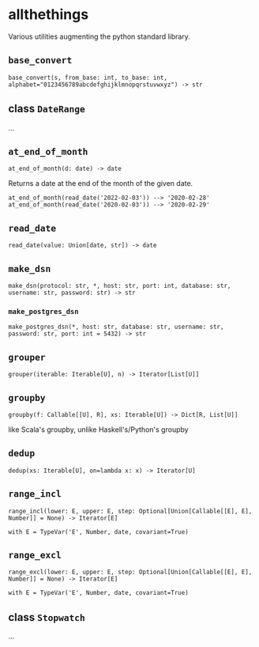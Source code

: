 # allthethings

Various utilities augmenting the python standard library.

## `base_convert`

```
base_convert(s, from_base: int, to_base: int, alphabet="0123456789abcdefghijklmnopqrstuvwxyz") -> str
```

## class `DateRange`

...

## `at_end_of_month`

```
at_end_of_month(d: date) -> date
```

Returns a date at the end of the month of the given date.

```
at_end_of_month(read_date('2022-02-03')) --> '2020-02-28'
at_end_of_month(read_date('2020-02-03')) --> '2020-02-29'
```

## `read_date`

```
read_date(value: Union[date, str]) -> date
```

## `make_dsn`

```
make_dsn(protocol: str, *, host: str, port: int, database: str, username: str, password: str) -> str
```

### `make_postgres_dsn`

```
make_postgres_dsn(*, host: str, database: str, username: str, password: str, port: int = 5432) -> str
```

## `grouper`

```
grouper(iterable: Iterable[U], n) -> Iterator[List[U]]
```

## `groupby`

```
groupby(f: Callable[[U], R], xs: Iterable[U]) -> Dict[R, List[U]]
```

like Scala's groupby, unlike Haskell's/Python's groupby

## `dedup`

```
dedup(xs: Iterable[U], on=lambda x: x) -> Iterator[U]
```

## `range_incl`

```
range_incl(lower: E, upper: E, step: Optional[Union[Callable[[E], E], Number]] = None) -> Iterator[E]

with E = TypeVar('E', Number, date, covariant=True)
```

## `range_excl`

```
range_excl(lower: E, upper: E, step: Optional[Union[Callable[[E], E], Number]] = None) -> Iterator[E]

with E = TypeVar('E', Number, date, covariant=True)
```

## class `Stopwatch`

...
